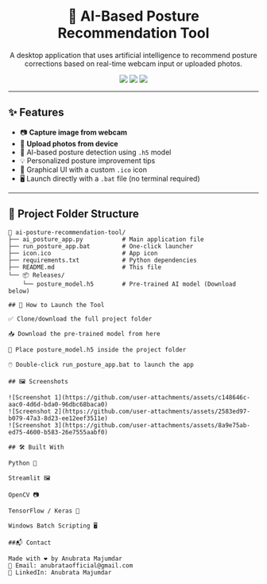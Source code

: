 <h1 align="center">🤖 AI-Based Posture Recommendation Tool</h1>
<p align="center">
  A desktop application that uses artificial intelligence to recommend posture corrections based on real-time webcam input or uploaded photos.
</p>

<p align="center">
  <img src="https://img.shields.io/badge/Streamlit-RealTime-blue?style=for-the-badge" />
  <img src="https://img.shields.io/badge/AI%20Model-.h5-brightgreen?style=for-the-badge" />
  <img src="https://img.shields.io/badge/Desktop%20App-Windows-orange?style=for-the-badge" />
</p>

---

## ✨ Features

- 📷 **Capture image from webcam**
- 📁 **Upload photos from device**
- 🧠 AI-based posture detection using `.h5` model
- 💡 Personalized posture improvement tips
- 🎨 Graphical UI with a custom `.ico` icon
- 🖥️ Launch directly with a `.bat` file (no terminal required)

---

## 📂 Project Folder Structure

```plaintext
📁 ai-posture-recommendation-tool/
├── ai_posture_app.py           # Main application file
├── run_posture_app.bat         # One-click launcher
├── icon.ico                    # App icon
├── requirements.txt            # Python dependencies
├── README.md                   # This file
└── 📦 Releases/
    └── posture_model.h5        # Pre-trained AI model (Download below)

## 🚀 How to Launch the Tool

✅ Clone/download the full project folder

📥 Download the pre-trained model from here

📁 Place posture_model.h5 inside the project folder

🖱️ Double-click run_posture_app.bat to launch the app

## 🖼️ Screenshots

![Screenshot 1](https://github.com/user-attachments/assets/c148646c-aac0-4d6d-bda0-96dbc68baca0)
![Screenshot 2](https://github.com/user-attachments/assets/2583ed97-b079-47a3-8d23-ee12eef3511e)
![Screenshot 3](https://github.com/user-attachments/assets/8a9e75ab-ed75-4600-b583-26e7555aabf0)

## 🛠️ Built With

Python 🐍

Streamlit 🖼️

OpenCV 📷

TensorFlow / Keras 🤖

Windows Batch Scripting 🖥️

##📬 Contact

Made with ❤️ by Anubrata Majumdar
📧 Email: anubrataofficial@gmail.com
🔗 LinkedIn: Anubrata Majumdar












